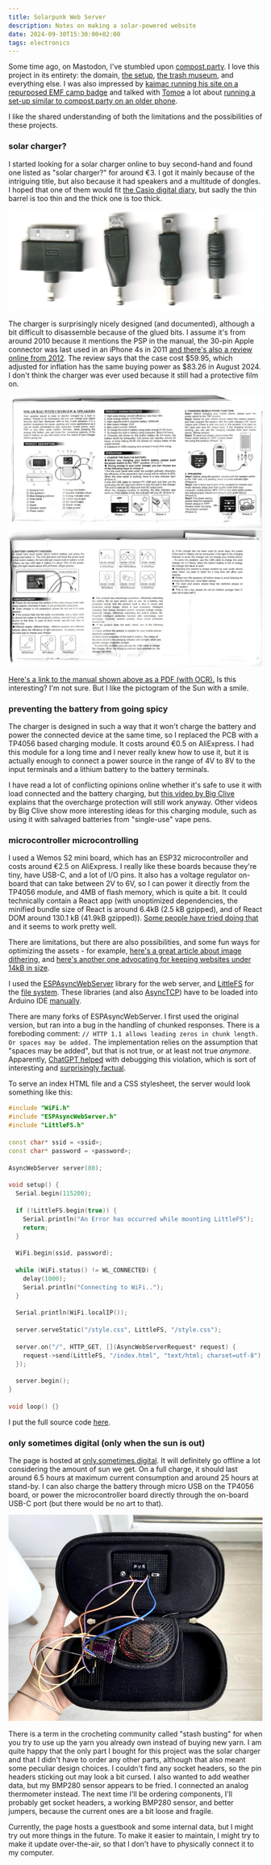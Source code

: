 ```yaml
---
title: Solarpunk Web Server
description: Notes on making a solar-powered website
date: 2024-09-30T15:30:00+02:00
tags: electronics
---
```


Some time ago, on Mastodon, I've stumbled upon [compost.party](https://compost.party). I love this project in its entirety: the domain, [the setup](https://compost.party/learn-more/), [the trash museum](https://pau.compost.party/), and everything else. I was also impressed by [kaimac running his site on a repurposed EMF camp badge](http://badge.kaimac.org/about.html) and talked with [Tomoe](https://tomoe.asia/) a lot about [running a set-up similar to compost.party on an older phone](https://tomoe.asia/posts/postmarketos-on-samsung-galaxy-S2-2024/). 

I like the shared understanding of both the limitations and the possibilities of these projects.

### solar charger?

I started looking for a solar charger online to buy second-hand and found one listed as "solar charger?" for around €3. I got it mainly because of the intriguing title, but also because it had speakers and a multitude of dongles. I hoped that one of them would fit [the Casio digital diary](/weeknotes/weeknotes-27-2024/), but sadly the thin barrel is too thin and the thick one is too thick.

<img class="full-width" src="dongles.webp" alt="Dongles: thick barrel to Apple’s 30 pin connector, thick barrel to mini usb, thick barrel to micro usb,  thick barrel to thin barrel"/>

The charger is surprisingly nicely designed (and documented), although a bit difficult to disassemble because of the glued bits. I assume it's from around 2010 because it mentions the PSP in the manual, the 30-pin Apple connector was last used in an iPhone 4s in 2011 [and there's also a review online from 2012](https://the-gadgeteer.com/2012/01/12/sollight-solicharger-sp-solar-chargerspeaker-case-review/). The review says that the case cost $59.95, which adjusted for inflation has the same buying power as $83.26 in August 2024. I don't think the charger was ever used because it still had a protective film on.

<div class="gallery">
  <img class="full-width" src="scan-1.webp" alt="Scan of the solar charger manual (page 1)"/>
  <img class="full-width" src="scan-2.webp" alt="Scan of the solar charger manual (page 2)"/>
</div>

[Here's a link to the manual shown above as a PDF (with OCR).](scan.pdf) Is this interesting? I'm not sure. But I like the pictogram of the Sun with a smile.

### preventing the battery from going spicy

The charger is designed in such a way that it won't charge the battery and power the connected device at the same time, so I replaced the PCB with a TP4056 based charging module. It costs around €0.5 on AliExpress. I had this module for a long time and I never really knew how to use it, but it is actually enough to connect a power source in the range of 4V to 8V to the input terminals and a lithium battery to the battery terminals.

I have read a lot of conflicting opinions online whether it's safe to use it with load connected and the battery charging, but [this video by Big Clive](https://www.youtube.com/watch?v=f2yMs-JAyQM) explains that the overcharge protection will still work anyway. Other videos by Big Clive show more interesting ideas for this charging module, such as using it with salvaged batteries from "single-use" vape pens.

### microcontroller microcontrolling

I used a Wemos S2 mini board, which has an ESP32 microcontroller and costs around €2.5 on AliExpress. I really like these boards because they're tiny, have USB-C, and a lot of I/O pins. It also has a voltage regulator on-board that can take between 2V to 6V, so I can power it directly from the TP4056 module, and 4MB of flash memory, which is quite a bit. It could technically contain a React app (with unoptimized dependencies, the minified bundle size of React is around 6.4kB (2.5 kB gzipped), and of React DOM around 130.1 kB (41.9kB gzipped)). [Some people have tried doing that](https://blockdev.io/react-on-the-esp32/) and it seems to work pretty well.

There are limitations, but there are also possibilities, and some fun ways for optimizing the assets - for example, [here's a great article about image dithering](https://surma.dev/things/ditherpunk/), and [here's another one advocating for keeping websites under 14kB in size](https://endtimes.dev/why-your-website-should-be-under-14kb-in-size/).

I used the [ESPAsyncWebServer](https://github.com/mathieucarbou/ESPAsyncWebServer) library for the web server, and [LittleFS](https://github.com/littlefs-project/littlefs) for the [file system](https://randomnerdtutorials.com/arduino-ide-2-install-esp32-littlefs/). These libraries (and also [AsyncTCP](https://github.com/mathieucarbou/AsyncTCP)) have to be loaded into Arduino IDE [manually](https://docs.arduino.cc/software/ide-v1/tutorials/installing-libraries/#importing-a-zip-library).

There are many forks of ESPAsyncWebServer. I first used the original version, but ran into a bug in the handling of chunked responses. There is a foreboding comment: `// HTTP 1.1 allows leading zeros in chunk length. Or spaces may be added.` The implementation relies on the assumption that "spaces may be added", but that is not true, or at least not true *anymore*. Apparently, [ChatGPT helped](https://github.com/nodejs/node/issues/47528#issuecomment-1505631643) with debugging this violation, which is sort of interesting and [surprisingly factual](https://datatracker.ietf.org/doc/html/rfc2616).

To serve an index HTML file and a CSS stylesheet, the server would look something like this:

```ino
#include "WiFi.h"
#include "ESPAsyncWebServer.h"
#include "LittleFS.h"

const char* ssid = <ssid>;
const char* password = <password>;

AsyncWebServer server(80);

void setup() {
  Serial.begin(115200);

  if (!LittleFS.begin(true)) {
    Serial.println("An Error has occurred while mounting LittleFS");
    return;
  }

  WiFi.begin(ssid, password);

  while (WiFi.status() != WL_CONNECTED) {
    delay(1000);
    Serial.println("Connecting to WiFi..");
  }

  Serial.println(WiFi.localIP());

  server.serveStatic("/style.css", LittleFS, "/style.css");

  server.on("/", HTTP_GET, [](AsyncWebServerRequest* request) {
    request->send(LittleFS, "/index.html", "text/html; charset=utf-8");
  });

  server.begin();
}

void loop() {}
```

I put the full source code [here](https://github.com/nonnullish/solarpunk-web-server).

### only sometimes digital (only when the sun is out)

The page is hosted at [only.sometimes.digital](http://only.sometimes.digital). It will definitely go offline a lot considering the amount of sun we get. On a full charge, it should last around 6.5 hours at maximum current consumption and around 25 hours at stand-by. I can also charge the battery through micro USB on the TP4056 board, or power the microcontroller board directly through the on-board USB-C port (but there would be no art to that).

<img class="full-width" src="server.webp" alt="The solar charger pouch with the insides replaced."/>

There is a term in the crocheting community called "stash busting" for when you try to use up the yarn you already own instead of buying new yarn. I am quite happy that the only part I bought for this project was the solar charger and that I didn't have to order any other parts, although that also meant some peculiar design choices. I couldn't find any socket headers, so the pin headers sticking out may look a bit cursed. I also wanted to add weather data, but my BMP280 sensor appears to be fried. I connected an analog thermometer instead. The next time I'll be ordering components, I'll probably get socket headers, a working BMP280 sensor, and better jumpers, because the current ones are a bit loose and fragile.

Currently, the page hosts a guestbook and some internal data, but I might try out more things in the future. To make it easier to maintain, I might try to make it update over-the-air, so that I don't have to physically connect it to my computer.
